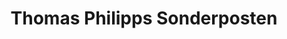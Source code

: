 ---
title: "Thomas Philipps Sonderposten"
url: /dortmund/thomas-philipps-sonderposten/
shop: Kramladen
---